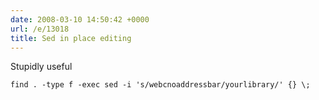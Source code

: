 ```yaml
---
date: 2008-03-10 14:50:42 +0000
url: /e/13018
title: Sed in place editing
---
```



Stupidly useful


	find . -type f -exec sed -i 's/webcnoaddressbar/yourlibrary/' {} \;
